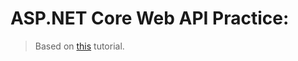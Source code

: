 # ASP.NET Core Web API Practice:

> Based on [this](https://www.freecodecamp.org/news/an-awesome-guide-on-how-to-build-restful-apis-with-asp-net-core-87b818123e28/) tutorial.